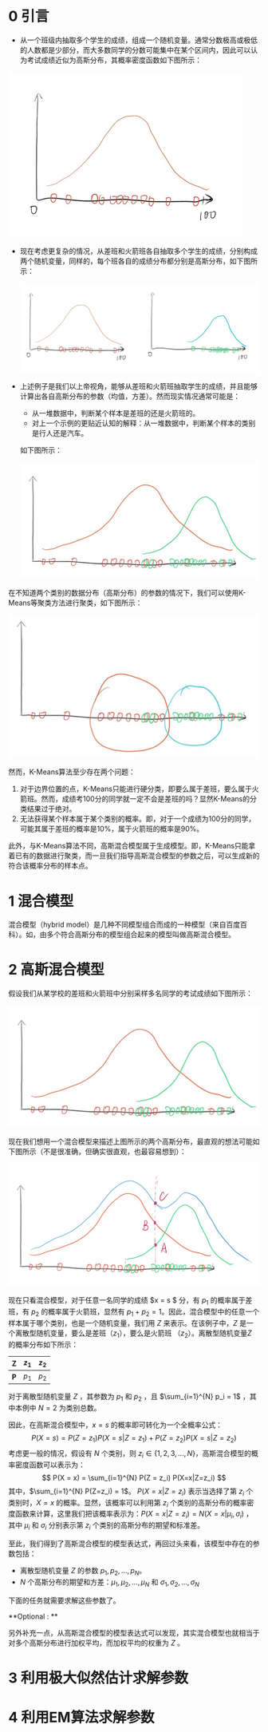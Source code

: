 # 0 引言

+ 从一个班级内抽取多个学生的成绩，组成一个随机变量。通常分数极高或极低的人数都是少部分，而大多数同学的分数可能集中在某个区间内，因此可以认为考试成绩近似为高斯分布，其概率密度函数如下图所示：

<img src="../imgs/image-20220608123931425.png" alt="image-20220608123931425" style="zoom:50%;" />

+ 现在考虑更复杂的情况，从差班和火箭班各自抽取多个学生的成绩，分别构成两个随机变量，同样的，每个班各自的成绩分布都分别是高斯分布，如下图所示：

  <img src="../imgs/image-20220608124336175.png" alt="image-20220608124336175" style="zoom:50%;" />

+ 上述例子是我们以上帝视角，能够从差班和火箭班抽取学生的成绩，并且能够计算出各自高斯分布的参数（均值，方差）。然而现实情况通常可能是：

  + 从一堆数据中，判断某个样本是差班的还是火箭班的。
  + 对上一个示例的更贴近认知的解释：从一堆数据中，判断某个样本的类别是行人还是汽车。

  如下图所示：

  <img src="../imgs/image-20220608124944902.png" alt="image-20220608124944902" style="zoom:50%;" />

在不知道两个类别的数据分布（高斯分布）的参数的情况下，我们可以使用K-Means等聚类方法进行聚类，如下图所示：

<img src="../imgs/image-20220608125209244.png" alt="image-20220608125209244" style="zoom:50%;" />

然而，K-Means算法至少存在两个问题：

1. 对于边界位置的点，K-Means只能进行硬分类，即要么属于差班，要么属于火箭班。然而，成绩考100分的同学就一定不会是差班的吗？显然K-Means的分类结果过于绝对。
2. 无法获得某个样本属于某个类别的概率。即，对于一个成绩为100分的同学，可能其属于差班的概率是$10\%$，属于火箭班的概率是$90\%$。 

此外，与K-Means算法不同，高斯混合模型属于生成模型。即，K-Means只能拿着已有的数据进行聚类，而一旦我们指导高斯混合模型的参数之后，可以生成新的符合该概率分布的样本点。

# 1 混合模型

混合模型（hybrid model）是几种不同模型组合而成的一种模型（来自百度百科）。如，由多个符合高斯分布的模型组合起来的模型叫做高斯混合模型。

# 2 高斯混合模型

假设我们从某学校的差班和火箭班中分别采样多名同学的考试成绩如下图所示：

<img src="../imgs/image-20220608124944902.png" alt="image-20220608124944902" style="zoom:50%;" />

现在我们想用一个混合模型来描述上图所示的两个高斯分布，最直观的想法可能如下图所示（不是很准确，但确实很直观，也最容易想到）：

<img src="../imgs/image-20220608164357352.png" alt="image-20220608164357352" style="zoom:50%;" />

现在只看混合模型，对于任意一名同学的成绩 $x = s $ 分，有 $p_1$ 的概率属于差班，有 $p_2$ 的概率属于火箭班，显然有 $p_1 + p_2 = 1$。因此，混合模型中的任意一个样本属于哪个类别，也是一个随机变量，我们用 $Z$ 来表示。在该例子中，$Z$ 是一个离散型随机变量，要么是差班（$z_1$），要么是火箭班 （$z_2$）。离散型随机变量$Z$ 的概率分布如下所示：

| Z     | $z_1$ | $z_2$ |
| ----- | ----- | ----- |
| **P** | $p_1$ | $p_2$ |

对于离散型随机变量 $Z$ ，其参数为 $p_1$ 和 $p_2$ ，且 $\sum_{i=1}^{N} p_i = 1$ ，其中本例中 $N = 2$ 为类别总数。

因此，在高斯混合模型中，$x = s$ 的概率即可转化为一个全概率公式：
$$
P(X = s) = P(Z = z_1) P(X=s|Z=z_1) + P(Z = z_2) P(X=s|Z=z_2)
$$
考虑更一般的情况，假设有 $N$ 个类别，则 $z_i \in  \{1, 2, 3, ..., N\}$，高斯混合模型的概率密度函数可以表示为：
$$
P(X = x) = \sum_{i=1}^{N} P(Z = z_i) P(X=x|Z=z_i)
$$
其中，$\sum_{i=1}^{N} P(Z=z_i) = 1$。 $P(X=x|Z=z_i)$ 表示当选择了第 $z_i$ 个类别时，$X=x$ 的概率。显然，该概率可以利用第 $z_i$ 个类别的高斯分布的概率密度函数来计算，这里我们把该概率表示为：$P(X=x|Z=z_i) = N(X=x|\mu_i, \sigma_i)$ ，其中 $\mu_i$ 和 $\sigma_i$ 分别表示第 $z_i$ 个类别的高斯分布的期望和标准差。



至此，我们得到了高斯混合模型的模型表达式，再回过头来看，该模型中存在的参数包括：

+ 离散型随机变量 $Z$ 的参数 $p_1, p_2, ..., p_N$。
+ $N$ 个高斯分布的期望和方差：$\mu_1, \mu_2, ..., \mu_N$ 和 $\sigma_1, \sigma_2, ..., \sigma_N$

下面的任务就需要求解这些参数了。



**Optional : **

另外补充一点，从高斯混合模型的模型表达式可以发现，其实混合模型也就相当于对多个高斯分布进行加权平均，而加权平均的权重为 $Z$ 。



# 3 利用极大似然估计求解参数



# 4 利用EM算法求解参数

